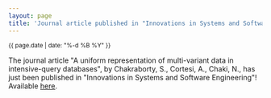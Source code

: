 ```yaml
---
layout: page
title: 'Journal article published in "Innovations in Systems and Software Engineering"!'
---
```


<small>{{ page.date | date: "%-d %B %Y" }}</small>

The journal article "A uniform representation of multi-variant data in intensive-query databases", by Chakraborty, S., Cortesi, A., Chaki, N., has just been published in "Innovations in Systems and Software Engineering"! Available [here](https://doi.org/10.1007/s11334-016-0275-9).
